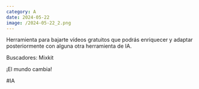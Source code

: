 ```yaml
--- 
category: A 
date: 2024-05-22 
image: /2024-05-22_2.png 
--- 
```


Herramienta para bajarte vídeos gratuitos que podrás enriquecer y adaptar posteriormente con alguna otra herramienta de IA. 

Buscadores: Mixkit

¡El mundo cambia!

#IA